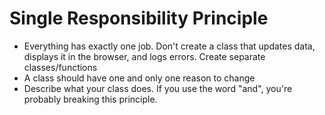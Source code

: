 # Single Responsibility Principle

- Everything has exactly one job. Don't create a class that updates data, displays it in the browser, and logs errors. Create separate classes/functions
- A class should have one and only one reason to change
- Describe what your class does. If you use the word "and", you're probably breaking this principle.

